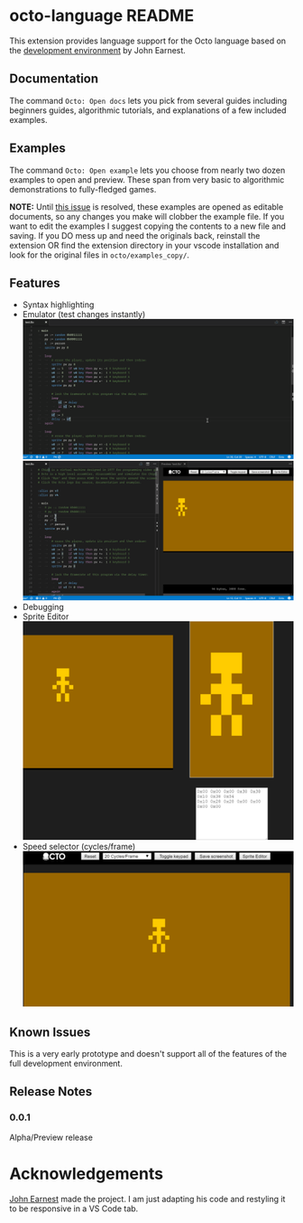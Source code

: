 # octo-language README

This extension provides language support for the Octo language based on the [development environment](http://johnearnest.github.io/Octo/) by John Earnest.

## Documentation
The command `Octo: Open docs` lets you pick from several guides including beginners guides, algorithmic tutorials, and explanations of a few included examples.

## Examples
The command `Octo: Open example` lets you choose from nearly two dozen examples to open and preview. These span from very basic to algorithmic demonstrations to fully-fledged games.

__NOTE:__ Until [this issue](https://github.com/Microsoft/vscode/issues/12283) is resolved, these examples are opened as editable documents, so any changes you make will clobber the example file. If you want to edit the examples I suggest copying the contents to a new file and saving. If you DO mess up and need the originals back, reinstall the extension OR find the extension directory in your vscode installation and look for the original files in `octo/examples_copy/`.

## Features
- Syntax highlighting
- Emulator (test changes instantly)
![Preview](images/preview.gif)  
![Changes](images/edit.gif)  
- Debugging
- Sprite Editor
![Sprite Editing](images/sprites.gif)  
- Speed selector (cycles/frame)
![Speed selector](images/speed.gif)  

## Known Issues

This is a very early prototype and doesn't support all of the features of the full development environment.

## Release Notes

### 0.0.1
Alpha/Preview release

# Acknowledgements
[John Earnest](https://github.com/JohnEarnest/) made the project. I am just adapting his code and restyling it to be responsive in a VS Code tab.